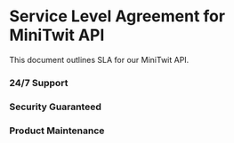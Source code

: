 # Service Level Agreement for MiniTwit API
This document outlines SLA for our MiniTwit API.

### 24/7 Support

### Security Guaranteed

### Product Maintenance 

